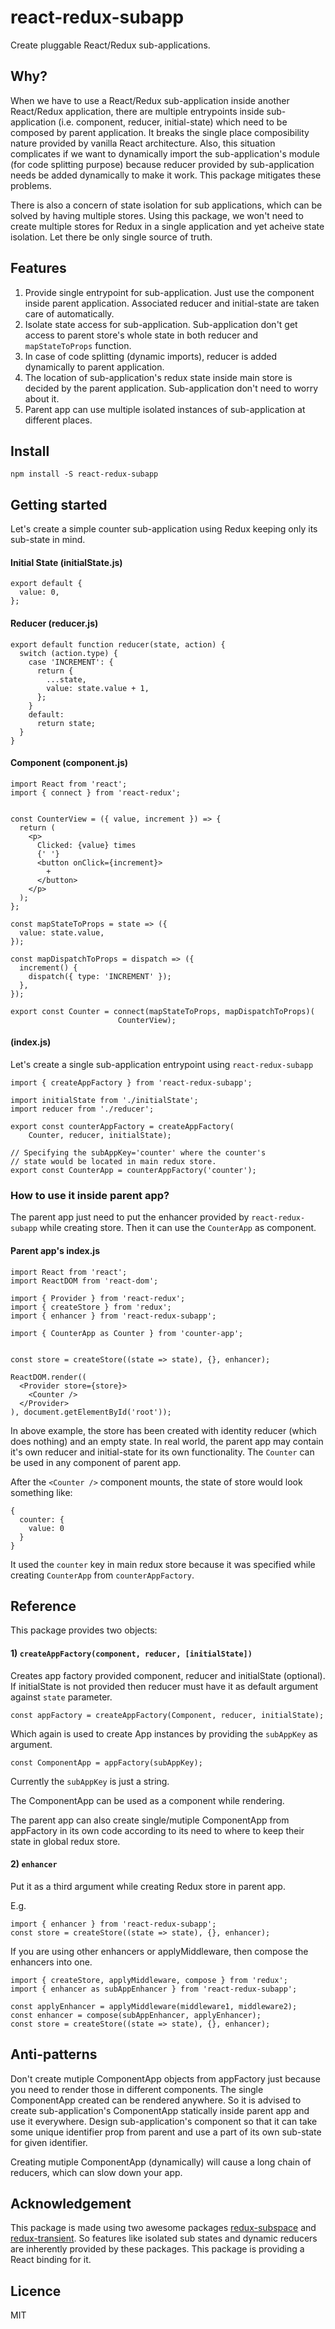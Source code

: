 # react-redux-subapp

Create pluggable React/Redux sub-applications.

## Why?

When we have to use a React/Redux sub-application inside another React/Redux application,
there are multiple entrypoints inside sub-application (i.e. component, reducer, initial-state)
which need to be composed by parent application.
It breaks the single place composibility nature provided by vanilla React architecture.
Also, this situation complicates if we want to dynamically import the sub-application's module (for code splitting purpose)
because reducer provided by sub-application needs be added dynamically to make it work.
This package mitigates these problems.

There is also a concern of state isolation for sub applications, which can be solved by having multiple stores.
Using this package, we won't need to create multiple stores for Redux in a single application and
yet acheive state isolation. Let there be only single source of truth.

## Features

1) Provide single entrypoint for sub-application. Just use the component inside parent application.
Associated reducer and initial-state are taken care of automatically.
2) Isolate state access for sub-application. Sub-application don't get access to parent store's whole state
in both reducer and `mapStateToProps` function.
3) In case of code splitting (dynamic imports), reducer is added dynamically to parent application.
4) The location of sub-application's redux state inside main store is decided by the parent application.
Sub-application don't need to worry about it.
5) Parent app can use multiple isolated instances of sub-application at different places.


## Install

```
npm install -S react-redux-subapp
```

## Getting started

Let's create a simple counter sub-application using Redux keeping only its sub-state in mind.

#### Initial State (initialState.js)
```
export default {
  value: 0,
};
```

#### Reducer (reducer.js)
```
export default function reducer(state, action) {
  switch (action.type) {
    case 'INCREMENT': {
      return {
        ...state,
        value: state.value + 1,
      };
    }
    default:
      return state;
  }
}
```

#### Component (component.js)
```
import React from 'react';
import { connect } from 'react-redux';


const CounterView = ({ value, increment }) => {
  return (
    <p>
      Clicked: {value} times
      {' '}
      <button onClick={increment}>
        +
      </button>
    </p>
  );
};

const mapStateToProps = state => ({
  value: state.value,
});

const mapDispatchToProps = dispatch => ({
  increment() {
    dispatch({ type: 'INCREMENT' });
  },
});

export const Counter = connect(mapStateToProps, mapDispatchToProps)(
                        CounterView);
```

#### (index.js)

Let's create a single sub-application entrypoint using `react-redux-subapp`
```
import { createAppFactory } from 'react-redux-subapp';

import initialState from './initialState';
import reducer from './reducer';

export const counterAppFactory = createAppFactory(
    Counter, reducer, initialState);
    
// Specifying the subAppKey='counter' where the counter's
// state would be located in main redux store.
export const CounterApp = counterAppFactory('counter');
```

### How to use it inside parent app?

The parent app just need to put the enhancer provided by `react-redux-subapp` while creating store.
Then it can use the `CounterApp` as component.

#### Parent app's index.js

```
import React from 'react';
import ReactDOM from 'react-dom';

import { Provider } from 'react-redux';
import { createStore } from 'redux';
import { enhancer } from 'react-redux-subapp';

import { CounterApp as Counter } from 'counter-app';


const store = createStore((state => state), {}, enhancer);

ReactDOM.render((
  <Provider store={store}>
    <Counter />
  </Provider>
), document.getElementById('root'));
```

In above example, the store has been created with identity reducer (which does nothing) and an empty state.
In real world, the parent app may contain it's own reducer and initial-state for its own functionality.
The `Counter` can be used in any component of parent app.

After the `<Counter />` component mounts, the state of store would look something like:

```
{
  counter: {
    value: 0
  }
}
```
It used the `counter` key in main redux store because it was specified while creating `CounterApp` from `counterAppFactory`.


## Reference
This package provides two objects:

#### 1) `createAppFactory(component, reducer, [initialState])`

Creates app factory provided component, reducer and initialState (optional).
If initialState is not provided then reducer must have it as default argument against `state` parameter.

```
const appFactory = createAppFactory(Component, reducer, initialState);
```

Which again is used to create App instances by providing the `subAppKey` as argument.

```
const ComponentApp = appFactory(subAppKey);
```

Currently the `subAppKey` is just a string.

The ComponentApp can be used as a component while rendering.

The parent app can also create single/mutiple ComponentApp from appFactory in its own code according to its need to
where to keep their state in global redux store.


#### 2) `enhancer`

Put it as a third argument while creating Redux store in parent app.

E.g.

```
import { enhancer } from 'react-redux-subapp';
const store = createStore((state => state), {}, enhancer);
```

If you are using other enhancers or applyMiddleware, then compose the enhancers into one.

```
import { createStore, applyMiddleware, compose } from 'redux';
import { enhancer as subAppEnhancer } from 'react-redux-subapp';

const applyEnhancer = applyMiddleware(middleware1, middleware2);
const enhancer = compose(subAppEnhancer, applyEnhancer);
const store = createStore((state => state), {}, enhancer);
```

## Anti-patterns

Don't create mutiple ComponentApp objects from appFactory just because you need to render those
in different components. The single ComponentApp created can be rendered anywhere. So it is advised to create
sub-application's ComponentApp statically inside parent app and use it everywhere. Design sub-application's component
so that it can take some unique identifier prop from parent and use a part of its own sub-state for
given identifier.

Creating mutiple ComponentApp (dynamically) will cause a long chain of reducers, which can slow down your app.

## Acknowledgement

This package is made using two awesome packages [redux-subspace](https://github.com/ioof-holdings/redux-subspace)
and [redux-transient](https://github.com/lucasconstantino/redux-transient).
So features like isolated sub states and dynamic reducers are inherently provided by these packages.
This package is providing a React binding for it.

## Licence
MIT

